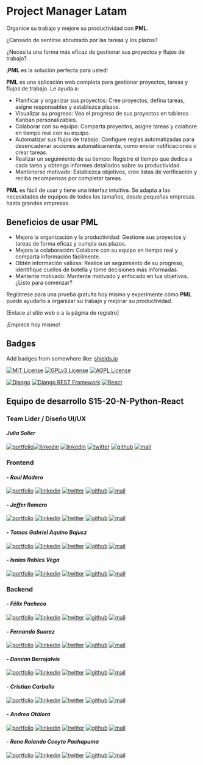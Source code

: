 # Project Manager Latam

Organice su trabajo y mejore su productividad con **PML**.

¿Cansado de sentirse abrumado por las tareas y los plazos?

¿Necesita una forma más eficaz de gestionar sus proyectos y flujos de trabajo?

¡**PML** es la solución perfecta para usted!

**PML** es una aplicación web completa para gestionar proyectos, tareas y flujos de trabajo. Le ayuda a:

- Planificar y organizar sus proyectos: Cree proyectos, defina tareas, asigne responsables y establezca plazos.
- Visualizar su progreso: Vea el progreso de sus proyectos en tableros Kanban personalizables.
- Colaborar con su equipo: Comparta proyectos, asigne tareas y colabore en tiempo real con su equipo.
- Automatizar sus flujos de trabajo: Configure reglas automatizadas para desencadenar acciones automáticamente, como enviar notificaciones o crear tareas.
- Realizar un seguimiento de su tiempo: Registre el tiempo que dedica a cada tarea y obtenga informes detallados sobre su productividad.
- Mantenerse motivado: Establezca objetivos, cree listas de verificación y reciba recompensas por completar tareas.

**PML** es fácil de usar y tiene una interfaz intuitiva. Se adapta a las necesidades de equipos de todos los tamaños, desde pequeñas empresas hasta grandes empresas.

## Beneficios de usar **PML**

- Mejora la organización y la productividad: Gestione sus proyectos y tareas de forma eficaz y cumpla sus plazos.
- Mejora la colaboración: Colabore con su equipo en tiempo real y comparta información fácilmente.
- Obtén información valiosa: Realice un seguimiento de su progreso, identifique cuellos de botella y tome decisiones más informadas.
- Mantente motivado: Mantente motivado y enfocado en tus objetivos.
  ¿Listo para comenzar?

Regístrese para una prueba gratuita hoy mismo y experimente cómo **PML** puede ayudarlo a organizar su trabajo y mejorar su productividad.

[Enlace al sitio web o a la página de registro]

¡Empiece hoy mismo!

## Badges

Add badges from somewhere like: [shields.io](https://shields.io/)

[![MIT License](https://img.shields.io/badge/License-MIT-green.svg)](https://choosealicense.com/licenses/mit/)
[![GPLv3 License](https://img.shields.io/badge/License-GPL%20v3-yellow.svg)](https://opensource.org/licenses/)
[![AGPL License](https://img.shields.io/badge/license-AGPL-blue.svg)](http://www.gnu.org/licenses/agpl-3.0)

[![Django](https://img.shields.io/badge/Django-5.0.3-blue.svg)](https://www.djangoproject.com/)
[![Django REST Framework](https://img.shields.io/badge/Django%20REST%20Framework-v3.15.1-orange.svg)](https://www.django-rest-framework.org/)
[![React](https://img.shields.io/badge/React-18.2.0-blue.svg)](https://reactjs.org/)

## Equipo de desarrollo S15-20-N-Python-React

### Team Lider / Diseño UI/UX

#### _Julia Solier_

[![portfolio](https://img.shields.io/badge/my_portfolio-grey?style=flat&logo=ko-fi&logoColor=white)]()[![linkedin](https://img.shields.io/badge/linkedin-0A66C2?style=flat&logo=linkedin&logoColor=white)](https://github.com/juliasolier)
[![linkedin](https://img.shields.io/badge/linkedin-0A66C2?style=flat&logo=linkedin&logoColor=white)](https://www.linkedin.com/)
[![twitter](https://img.shields.io/badge/twitter-1DA1F2?style=flat&logo=twitter&logoColor=white)](https://twitter.com/)
[![github](https://img.shields.io/badge/github-grey?style=flat&logo=github&logoColor=white)](https://www.github.com/Raul-madero)
[![mail](https://img.shields.io/badge/Gmail-D14836?style=flat&logo=gmail&logoColor=white)](mailto:julia.solier75@gmail.com)

### Frontend

#### - _Raul Madero_

[![portfolio](https://img.shields.io/badge/my_portfolio-grey?style=flat&logo=ko-fi&logoColor=white)](https://katherineoelsner.com/)
[![linkedin](https://img.shields.io/badge/linkedin-0A66C2?style=flat&logo=linkedin&logoColor=white)](https://www.linkedin.com/)
[![twitter](https://img.shields.io/badge/twitter-1DA1F2?style=flat&logo=twitter&logoColor=white)](https://twitter.com/)
[![github](https://img.shields.io/badge/github-grey?style=flat&logo=github&logoColor=white)](https://www.github.com/Raul-madero)
[![mail](https://img.shields.io/badge/Gmail-D14836?style=flat&logo=gmail&logoColor=white)](mailto:thoraker.dev@gmail.com)

#### - _Jeffer Romero_

[![portfolio](https://img.shields.io/badge/my_portfolio-grey?style=flat&logo=ko-fi&logoColor=white)](https://katherineoelsner.com/)
[![linkedin](https://img.shields.io/badge/linkedin-0A66C2?style=flat&logo=linkedin&logoColor=white)](https://www.linkedin.com/)
[![twitter](https://img.shields.io/badge/twitter-1DA1F2?style=flat&logo=twitter&logoColor=white)](https://twitter.com/)
[![github](https://img.shields.io/badge/github-grey?style=flat&logo=github&logoColor=white)](https://www.github.com/Raul-madero)
[![mail](https://img.shields.io/badge/Gmail-D14836?style=flat&logo=gmail&logoColor=white)](mailto:thoraker.dev@gmail.com)

#### - _Tomas Gabriel Aquino Bajusz_

[![portfolio](https://img.shields.io/badge/my_portfolio-grey?style=flat&logo=ko-fi&logoColor=white)](https://katherineoelsner.com/)
[![linkedin](https://img.shields.io/badge/linkedin-0A66C2?style=flat&logo=linkedin&logoColor=white)](https://www.linkedin.com/)
[![twitter](https://img.shields.io/badge/twitter-1DA1F2?style=flat&logo=twitter&logoColor=white)](https://twitter.com/)
[![github](https://img.shields.io/badge/github-grey?style=flat&logo=github&logoColor=white)](https://www.github.com/Raul-madero)
[![mail](https://img.shields.io/badge/Gmail-D14836?style=flat&logo=gmail&logoColor=white)](mailto:thoraker.dev@gmail.com)

#### - _Isaías Robles Vega_

[![portfolio](https://img.shields.io/badge/my_portfolio-grey?style=flat&logo=ko-fi&logoColor=white)](https://katherineoelsner.com/)
[![linkedin](https://img.shields.io/badge/linkedin-0A66C2?style=flat&logo=linkedin&logoColor=white)](https://www.linkedin.com/in/tomas-gabriel-aquino-bajusz/)
[![twitter](https://img.shields.io/badge/twitter-1DA1F2?style=flat&logo=twitter&logoColor=white)](https://twitter.com/)
[![github](https://img.shields.io/badge/github-grey?style=flat&logo=github&logoColor=white)](https://github.com/TomasGaAqBz)
[![mail](https://img.shields.io/badge/Gmail-D14836?style=flat&logo=gmail&logoColor=white)](mailto:tomasaquinogabi@gmail.com)

### Backend

#### - _Félix Pacheco_

[![portfolio](https://img.shields.io/badge/my_portfolio-grey?style=flat&logo=ko-fi&logoColor=white)](https://katherineoelsner.com/)
[![linkedin](https://img.shields.io/badge/linkedin-0A66C2?style=flat&logo=linkedin&logoColor=white)](https://www.linkedin.com/)
[![twitter](https://img.shields.io/badge/twitter-1DA1F2?style=flat&logo=twitter&logoColor=white)](https://twitter.com/)
[![github](https://img.shields.io/badge/github-grey?style=flat&logo=github&logoColor=white)](https://www.github.com/Raul-madero)
[![mail](https://img.shields.io/badge/Gmail-D14836?style=flat&logo=gmail&logoColor=white)](mailto:thoraker.dev@gmail.com)

#### - _Fernando Suarez_

[![portfolio](https://img.shields.io/badge/my_portfolio-grey?style=flat&logo=ko-fi&logoColor=white)](https://katherineoelsner.com/)
[![linkedin](https://img.shields.io/badge/linkedin-0A66C2?style=flat&logo=linkedin&logoColor=white)](https://www.linkedin.com/)
[![twitter](https://img.shields.io/badge/twitter-1DA1F2?style=flat&logo=twitter&logoColor=white)](https://twitter.com/)
[![github](https://img.shields.io/badge/github-grey?style=flat&logo=github&logoColor=white)](https://www.github.com/Raul-madero)
[![mail](https://img.shields.io/badge/Gmail-D14836?style=flat&logo=gmail&logoColor=white)](mailto:thoraker.dev@gmail.com)

#### - _Damian Berrojalvis_

[![portfolio](https://img.shields.io/badge/my_portfolio-grey?style=flat&logo=ko-fi&logoColor=white)](https://katherineoelsner.com/)
[![linkedin](https://img.shields.io/badge/linkedin-0A66C2?style=flat&logo=linkedin&logoColor=white)](https://www.linkedin.com/)
[![twitter](https://img.shields.io/badge/twitter-1DA1F2?style=flat&logo=twitter&logoColor=white)](https://twitter.com/)
[![github](https://img.shields.io/badge/github-grey?style=flat&logo=github&logoColor=white)](https://www.github.com/Raul-madero)
[![mail](https://img.shields.io/badge/Gmail-D14836?style=flat&logo=gmail&logoColor=white)](mailto:thoraker.dev@gmail.com)

#### - _Cristian Carballo_

[![portfolio](https://img.shields.io/badge/my_portfolio-grey?style=flat&logo=ko-fi&logoColor=white)](https://katherineoelsner.com/)
[![linkedin](https://img.shields.io/badge/linkedin-0A66C2?style=flat&logo=linkedin&logoColor=white)](https://www.linkedin.com/)
[![twitter](https://img.shields.io/badge/twitter-1DA1F2?style=flat&logo=twitter&logoColor=white)](https://twitter.com/)
[![github](https://img.shields.io/badge/github-grey?style=flat&logo=github&logoColor=white)](https://www.github.com/Raul-madero)
[![mail](https://img.shields.io/badge/Gmail-D14836?style=flat&logo=gmail&logoColor=white)](mailto:thoraker.dev@gmail.com)

#### - _Andrea Otálora_

[![portfolio](https://img.shields.io/badge/my_portfolio-grey?style=flat&logo=ko-fi&logoColor=white)](https://katherineoelsner.com/)
[![linkedin](https://img.shields.io/badge/linkedin-0A66C2?style=flat&logo=linkedin&logoColor=white)](https://www.linkedin.com/)
[![twitter](https://img.shields.io/badge/twitter-1DA1F2?style=flat&logo=twitter&logoColor=white)](https://twitter.com/)
[![github](https://img.shields.io/badge/github-grey?style=flat&logo=github&logoColor=white)](https://www.github.com/Raul-madero)
[![mail](https://img.shields.io/badge/Gmail-D14836?style=flat&logo=gmail&logoColor=white)](mailto:thoraker.dev@gmail.com)

#### - _Rene Rolando Ccoyto Pachapuma_

[![portfolio](https://img.shields.io/badge/my_portfolio-grey?style=flat&logo=ko-fi&logoColor=white)](https://katherineoelsner.com/)
[![linkedin](https://img.shields.io/badge/linkedin-0A66C2?style=flat&logo=linkedin&logoColor=white)](https://www.linkedin.com/in/rene-rolando-ccoyto-pachapuma-7b94472a2/)
[![twitter](https://img.shields.io/badge/twitter-1DA1F2?style=flat&logo=twitter&logoColor=white)](https://twitter.com/)
[![github](https://img.shields.io/badge/github-grey?style=flat&logo=github&logoColor=white)](https://www.github.com/cometas321)
[![mail](https://img.shields.io/badge/Gmail-D14836?style=flat&logo=gmail&logoColor=white)](mailto:renerolando321@gmail.com)
